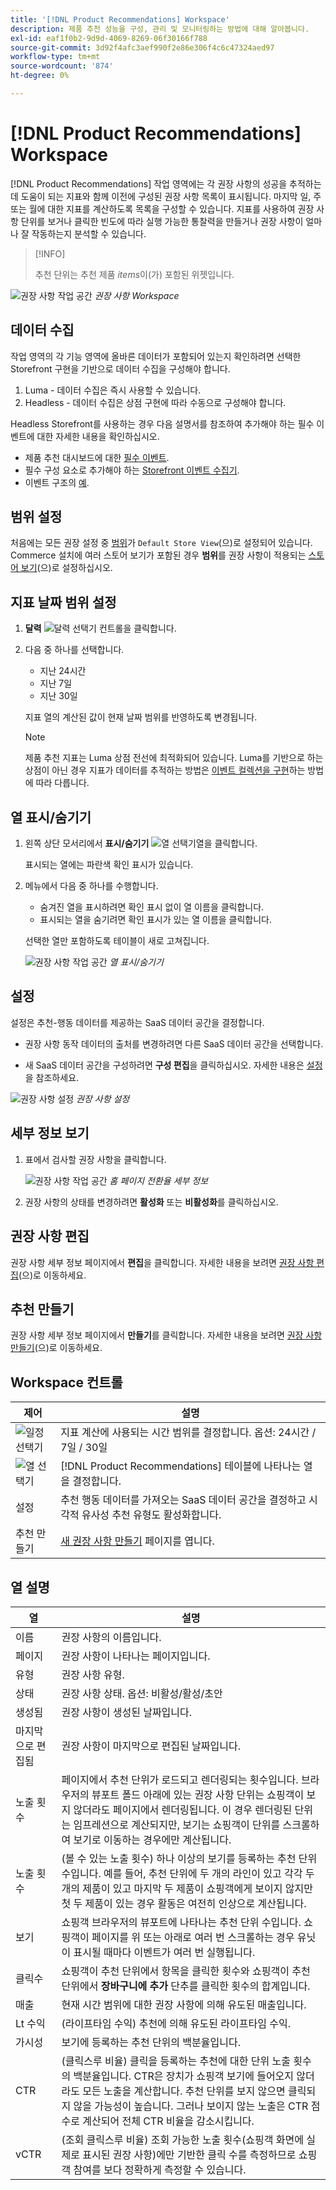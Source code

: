 ```yaml
---
title: '[!DNL Product Recommendations] Workspace'
description: 제품 추천 성능을 구성, 관리 및 모니터링하는 방법에 대해 알아봅니다.
exl-id: eaf1f0b2-9d9d-4069-8269-06f30166f788
source-git-commit: 3d92f4afc3aef990f2e86e306f4c6c47324aed97
workflow-type: tm+mt
source-wordcount: '874'
ht-degree: 0%

---
```


# [!DNL Product Recommendations] Workspace

[!DNL Product Recommendations] 작업 영역에는 각 권장 사항의 성공을 추적하는 데 도움이 되는 지표와 함께 이전에 구성된 권장 사항 목록이 표시됩니다. 마지막 일, 주 또는 월에 대한 지표를 계산하도록 목록을 구성할 수 있습니다. 지표를 사용하여 권장 사항 단위를 보거나 클릭한 빈도에 따라 실행 가능한 통찰력을 만들거나 권장 사항이 얼마나 잘 작동하는지 분석할 수 있습니다.

>[!INFO]
>
>추천 단위는 추천 제품 _items_&#x200B;이(가) 포함된 위젯입니다.

![권장 사항 작업 공간](assets/workspace.png)
_권장 사항 Workspace_

## 데이터 수집

작업 영역의 각 기능 영역에 올바른 데이터가 포함되어 있는지 확인하려면 선택한 Storefront 구현을 기반으로 데이터 수집을 구성해야 합니다.

1. Luma - 데이터 수집은 즉시 사용할 수 있습니다.
1. Headless - 데이터 수집은 상점 구현에 따라 수동으로 구성해야 합니다.

Headless Storefront를 사용하는 경우 다음 설명서를 참조하여 추가해야 하는 필수 이벤트에 대한 자세한 내용을 확인하십시오.

- 제품 추천 대시보드에 대한 [필수 이벤트](events.md).
- 필수 구성 요소로 추가해야 하는 [Storefront 이벤트 수집기](https://developer.adobe.com/commerce/services/shared-services/storefront-events/collector/).
- 이벤트 구조의 [예](https://github.com/adobe/commerce-events/tree/main/examples).

## 범위 설정

처음에는 모든 권장 설정 중 [범위](https://experienceleague.adobe.com/docs/commerce-admin/start/setup/websites-stores-views.html)가 `Default Store View`(으)로 설정되어 있습니다. Commerce 설치에 여러 스토어 보기가 포함된 경우 **범위**&#x200B;를 권장 사항이 적용되는 [스토어 보기](https://experienceleague.adobe.com/docs/commerce-admin/start/setup/websites-stores-views.html#scope-settings)&#x200B;(으)로 설정하십시오.

## 지표 날짜 범위 설정

1. **달력** ![달력 선택기](assets/icon-calendar.png) 컨트롤을 클릭합니다.

1. 다음 중 하나를 선택합니다.

   - 지난 24시간
   - 지난 7일
   - 지난 30일

   지표 열의 계산된 값이 현재 날짜 범위를 반영하도록 변경됩니다.

   >[!NOTE]
   >
   >제품 추천 지표는 Luma 상점 전선에 최적화되어 있습니다. Luma를 기반으로 하는 상점이 아닌 경우 지표가 데이터를 추적하는 방법은 [이벤트 컬렉션을 구현](events.md)하는 방법에 따라 다릅니다.

## 열 표시/숨기기

1. 왼쪽 상단 모서리에서 **표시/숨기기** ![열 선택기](assets/icon-show-hide-columns.png)열을 클릭합니다.

   표시되는 열에는 파란색 확인 표시가 있습니다.

1. 메뉴에서 다음 중 하나를 수행합니다.

   - 숨겨진 열을 표시하려면 확인 표시 없이 열 이름을 클릭합니다.
   - 표시되는 열을 숨기려면 확인 표시가 있는 열 이름을 클릭합니다.

   선택한 열만 포함하도록 테이블이 새로 고쳐집니다.

   ![권장 사항 작업 공간](assets/workspace-select-columns.png)
   _열 표시/숨기기_

## 설정

설정은 추천-행동 데이터를 제공하는 SaaS 데이터 공간을 결정합니다.

- 권장 사항 동작 데이터의 출처를 변경하려면 다른 SaaS 데이터 공간을 선택합니다.

- 새 SaaS 데이터 공간을 구성하려면 **구성 편집**&#x200B;을 클릭하십시오. 자세한 내용은 [설정](settings.md)을 참조하세요.

![권장 사항 설정](assets/settings.png)
_권장 사항 설정_

## 세부 정보 보기

1. 표에서 검사할 권장 사항을 클릭합니다.

   ![권장 사항 작업 공간](assets/recommendation-detail.png)
   _홈 페이지 전환율 세부 정보_

1. 권장 사항의 상태를 변경하려면 **활성화** 또는 **비활성화**&#x200B;를 클릭하십시오.

## 권장 사항 편집

권장 사항 세부 정보 페이지에서 **편집**&#x200B;을 클릭합니다. 자세한 내용을 보려면 [권장 사항 편집](edit.md)(으)로 이동하세요.

## 추천 만들기

권장 사항 세부 정보 페이지에서 **만들기**&#x200B;를 클릭합니다. 자세한 내용을 보려면 [권장 사항 만들기](create.md)(으)로 이동하세요.

## Workspace 컨트롤

| 제어 | 설명 |
|---|---|
| ![일정 선택기](assets/icon-calendar.png) | 지표 계산에 사용되는 시간 범위를 결정합니다. 옵션: 24시간 / 7일 / 30일 |
| ![열 선택기](assets/icon-show-hide-columns.png) | [!DNL Product Recommendations] 테이블에 나타나는 열을 결정합니다. |
| 설정 | 추천 행동 데이터를 가져오는 SaaS 데이터 공간을 결정하고 시각적 유사성 추천 유형도 활성화합니다. |
| 추천 만들기 | [새 권장 사항 만들기](create.md) 페이지를 엽니다. |

## 열 설명

| 열 | 설명 |
|---|---|
| 이름 | 권장 사항의 이름입니다. |
| 페이지 | 권장 사항이 나타나는 페이지입니다. |
| 유형 | 권장 사항 유형. |
| 상태 | 권장 사항 상태. 옵션: 비활성/활성/초안 |
| 생성됨 | 권장 사항이 생성된 날짜입니다. |
| 마지막으로 편집됨 | 권장 사항이 마지막으로 편집된 날짜입니다. |
| 노출 횟수 | 페이지에서 추천 단위가 로드되고 렌더링되는 횟수입니다. 브라우저의 뷰포트 폴드 아래에 있는 권장 사항 단위는 쇼핑객이 보지 않더라도 페이지에서 렌더링됩니다. 이 경우 렌더링된 단위는 임프레션으로 계산되지만, 보기는 쇼핑객이 단위를 스크롤하여 보기로 이동하는 경우에만 계산됩니다. |
| 노출 횟수 | (볼 수 있는 노출 횟수) 하나 이상의 보기를 등록하는 추천 단위 수입니다. 예를 들어, 추천 단위에 두 개의 라인이 있고 각각 두 개의 제품이 있고 마지막 두 제품이 쇼핑객에게 보이지 않지만 첫 두 제품이 있는 경우 활동은 여전히 인상으로 계산됩니다. |
| 보기 | 쇼핑객 브라우저의 뷰포트에 나타나는 추천 단위 수입니다. 쇼핑객이 페이지를 위 또는 아래로 여러 번 스크롤하는 경우 유닛이 표시될 때마다 이벤트가 여러 번 실행됩니다. |
| 클릭수 | 쇼핑객이 추천 단위에서 항목을 클릭한 횟수와 쇼핑객이 추천 단위에서 **장바구니에 추가** 단추를 클릭한 횟수의 합계입니다. |
| 매출 | 현재 시간 범위에 대한 권장 사항에 의해 유도된 매출입니다. |
| Lt 수익 | (라이프타임 수익) 추천에 의해 유도된 라이프타임 수익. |
| 가시성 | 보기에 등록하는 추천 단위의 백분율입니다. |
| CTR | (클릭스루 비율) 클릭을 등록하는 추천에 대한 단위 노출 횟수의 백분율입니다. CTR은 장치가 쇼핑객 보기에 들어오지 않더라도 모든 노출을 계산합니다. 추천 단위를 보지 않으면 클릭되지 않을 가능성이 높습니다. 그러나 보이지 않는 노출은 CTR 점수로 계산되어 전체 CTR 비율을 감소시킵니다. |
| vCTR | (조회 클릭스루 비율) 조회 가능한 노출 횟수(쇼핑객 화면에 실제로 표시된 권장 사항)에만 기반한 클릭 수를 측정하므로 쇼핑객 참여를 보다 정확하게 측정할 수 있습니다. |

